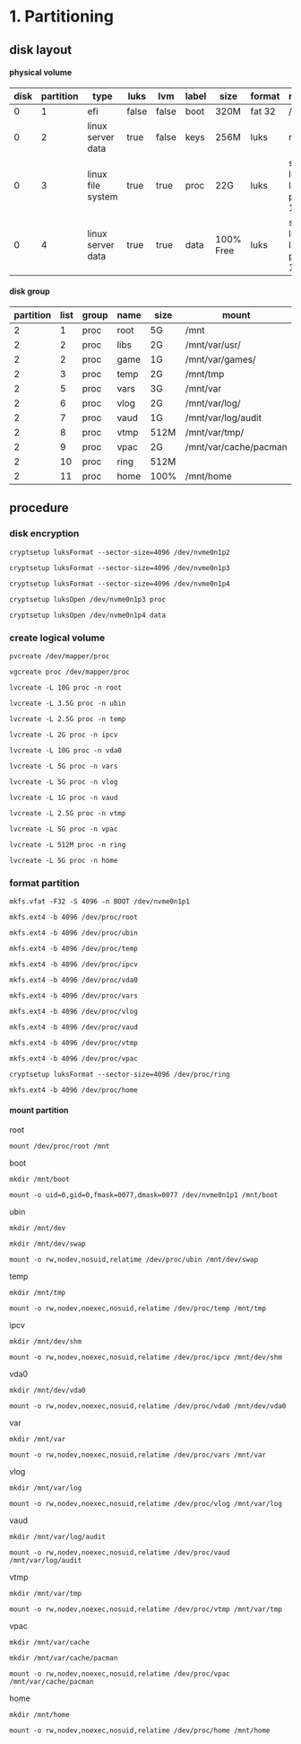 # 1. Partitioning

## disk layout

#### physical volume
| disk | partition | type              | luks  | lvm   | label    | size      | format | mount                      |
| ---- | --------- | ----------------- | ----- | ----- | -------- | --------- | ------ | -------------------------- |
| 0    | 1         | efi               | false | false | boot     | 320M      | fat 32 | /boot                      |
| 0    | 2         | linux server data | true  | false | keys     | 256M      | luks   | none                       |
| 0    | 3         | linux file system | true  | true  | proc     | 22G       | luks   | see logical layout point 1 |
| 0    | 4         | linux server data | true  | true  | data     | 100% Free | luks   | see logical layout point 1 |


#### disk group
| partition | list | group  | name | size | mount                 | format |
| --------- | ---- | ------ | ---- | ---- | --------------------- | ------ |
| 2         | 1    | proc   | root | 5G   | /mnt                  | ext4   |
| 2         | 2    | proc   | libs | 2G   | /mnt/var/usr/         | ext4   |
| 2         | 2    | proc   | game | 1G   | /mnt/var/games/       | ext4   |
| 2         | 3    | proc   | temp | 2G   | /mnt/tmp              | ext4   |
| 2         | 5    | proc   | vars | 3G   | /mnt/var              | ext4   |
| 2         | 6    | proc   | vlog | 2G   | /mnt/var/log/         | ext4   |
| 2         | 7    | proc   | vaud | 1G   | /mnt/var/log/audit    | ext4   |
| 2         | 8    | proc   | vtmp | 512M | /mnt/var/tmp/         | ext4   |
| 2         | 9    | proc   | vpac | 2G   | /mnt/var/cache/pacman | ext4   |
| 2         | 10   | proc   | ring | 512M |                       | luks   |
| 2         | 11   | proc   | home | 100% | /mnt/home             | ext4   |


## procedure

### disk encryption
```
cryptsetup luksFormat --sector-size=4096 /dev/nvme0n1p2
```

```
cryptsetup luksFormat --sector-size=4096 /dev/nvme0n1p3
```

```
cryptsetup luksFormat --sector-size=4096 /dev/nvme0n1p4
```

```
cryptsetup luksOpen /dev/nvme0n1p3 proc
```

```
cryptsetup luksOpen /dev/nvme0n1p4 data
```

### create logical volume

```
pvcreate /dev/mapper/proc
```

```
vgcreate proc /dev/mapper/proc
```

```
lvcreate -L 10G proc -n root
```

```
lvcreate -L 3.5G proc -n ubin
```

```
lvcreate -L 2.5G proc -n temp
```

```
lvcreate -L 2G proc -n ipcv
```

```
lvcreate -L 10G proc -n vda0
```

```
lvcreate -L 5G proc -n vars
```

```
lvcreate -L 5G proc -n vlog
```

```
lvcreate -L 1G proc -n vaud
```

```
lvcreate -L 2.5G proc -n vtmp
```

```
lvcreate -L 5G proc -n vpac
```

```
lvcreate -L 512M proc -n ring
```

```
lvcreate -L 5G proc -n home
```

### format partition
```
mkfs.vfat -F32 -S 4096 -n BOOT /dev/nvme0n1p1
```

```
mkfs.ext4 -b 4096 /dev/proc/root
```

```
mkfs.ext4 -b 4096 /dev/proc/ubin
```

```
mkfs.ext4 -b 4096 /dev/proc/temp
```


```
mkfs.ext4 -b 4096 /dev/proc/ipcv
```

```
mkfs.ext4 -b 4096 /dev/proc/vda0
```

```
mkfs.ext4 -b 4096 /dev/proc/vars
```

```
mkfs.ext4 -b 4096 /dev/proc/vlog
```

```
mkfs.ext4 -b 4096 /dev/proc/vaud
```

```
mkfs.ext4 -b 4096 /dev/proc/vtmp
```

```
mkfs.ext4 -b 4096 /dev/proc/vpac
```

```
cryptsetup luksFormat --sector-size=4096 /dev/proc/ring
```

```
mkfs.ext4 -b 4096 /dev/proc/home
```

#### mount partition

root
```
mount /dev/proc/root /mnt
```

boot
```
mkdir /mnt/boot
```

```
mount -o uid=0,gid=0,fmask=0077,dmask=0077 /dev/nvme0n1p1 /mnt/boot
```

ubin
```
mkdir /mnt/dev
```
```
mkdir /mnt/dev/swap
```
```
mount -o rw,nodev,nosuid,relatime /dev/proc/ubin /mnt/dev/swap
```

temp
```
mkdir /mnt/tmp
```
```
mount -o rw,nodev,noexec,nosuid,relatime /dev/proc/temp /mnt/tmp
```

ipcv
```
mkdir /mnt/dev/shm
```
```
mount -o rw,nodev,noexec,nosuid,relatime /dev/proc/ipcv /mnt/dev/shm
```

vda0
```
mkdir /mnt/dev/vda0
```
```
mount -o rw,nodev,noexec,nosuid,relatime /dev/proc/vda0 /mnt/dev/vda0
```

var
```
mkdir /mnt/var
```

```
mount -o rw,nodev,noexec,nosuid,relatime /dev/proc/vars /mnt/var
```

vlog
```
mkdir /mnt/var/log
```

```
mount -o rw,nodev,noexec,nosuid,relatime /dev/proc/vlog /mnt/var/log
```

vaud
```
mkdir /mnt/var/log/audit
```
```
mount -o rw,nodev,noexec,nosuid,relatime /dev/proc/vaud /mnt/var/log/audit
```

vtmp
```
mkdir /mnt/var/tmp
```

```
mount -o rw,nodev,noexec,nosuid,relatime /dev/proc/vtmp /mnt/var/tmp
```

vpac
```
mkdir /mnt/var/cache
```

```
mkdir /mnt/var/cache/pacman
```

```
mount -o rw,nodev,noexec,nosuid,relatime /dev/proc/vpac /mnt/var/cache/pacman
```

home
```
mkdir /mnt/home
```

```
mount -o rw,nodev,noexec,nosuid,relatime /dev/proc/home /mnt/home
```

